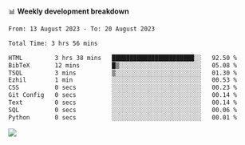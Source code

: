 📊 **Weekly development breakdown**
<!--START_SECTION:waka-->

```txt
From: 13 August 2023 - To: 20 August 2023

Total Time: 3 hrs 56 mins

HTML         3 hrs 38 mins   ███████████████████████░░   92.50 %
BibTeX       12 mins         █▒░░░░░░░░░░░░░░░░░░░░░░░   05.08 %
TSQL         3 mins          ▒░░░░░░░░░░░░░░░░░░░░░░░░   01.30 %
Ezhil        1 min           ░░░░░░░░░░░░░░░░░░░░░░░░░   00.53 %
CSS          0 secs          ░░░░░░░░░░░░░░░░░░░░░░░░░   00.23 %
Git Config   0 secs          ░░░░░░░░░░░░░░░░░░░░░░░░░   00.14 %
Text         0 secs          ░░░░░░░░░░░░░░░░░░░░░░░░░   00.14 %
SQL          0 secs          ░░░░░░░░░░░░░░░░░░░░░░░░░   00.06 %
Python       0 secs          ░░░░░░░░░░░░░░░░░░░░░░░░░   00.01 %
```

<!--END_SECTION:waka-->
![](https://komarev.com/ghpvc/?username=callanwu)
